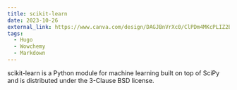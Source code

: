 ```yaml
---
title: scikit-learn
date: 2023-10-26
external_link: https://www.canva.com/design/DAGJBnVrXc0/ClPDm4MKcPLIZ2Ba7zrSGQ/view?utm_content=DAGJBnVrXc0&utm_campaign=designshare&utm_medium=link2&utm_source=uniquelinks&utlId=hf2cdcc2987
tags:
  - Hugo
  - Wowchemy
  - Markdown
---
```


scikit-learn is a Python module for machine learning built on top of SciPy and is distributed under the 3-Clause BSD license.

<!--more-->

